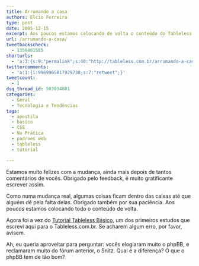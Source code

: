 ```yaml
---
title: Arrumando a casa
authors: Elcio Ferreira
type: post
date: 2005-12-15
excerpt: Aos poucos estamos colocando de volta o conteúdo do Tableless. Acaba de ir para o ar o tutorial básico.
url: /arrumando-a-casa/
tweetbackscheck:
  - 1356461585
shorturls:
  - 'a:3:{s:9:"permalink";s:40:"http://tableless.com.br/arrumando-a-casa";s:7:"tinyurl";s:26:"http://tinyurl.com/3fbxc6u";s:4:"isgd";s:19:"http://is.gd/H555EE";}'
twittercomments:
  - 'a:1:{i:9969965817929730;s:7:"retweet";}'
tweetcount:
  - 1
dsq_thread_id: 503034081
categories:
  - Geral
  - Tecnologia e Tendências
tags:
  - apostila
  - basico
  - CSS
  - Na Prática
  - padroes web
  - tableless
  - tutorial

---
```

Estamos muito felizes com a mudança, ainda mais depois de tantos comentários de vocês. Obrigado pelo feedback, é muito gratificante escrever assim.

Como numa mudança real, algumas coisas ficam dentro das caixas até que alguém dê pela falta delas. Obrigado também por sua paciência. Aos poucos estamos colocando todo o conteúdo de volta.

Agora foi a vez do [Tutorial Tableless Básico][1], um dos primeiros estudos que escrevi aqui para o Tableless.com.br. Se acharem algum erro, por favor, avisem.

Ah, eu queria aproveitar para perguntar: vocês elogiaram muito o phpBB, e reclamaram muito do fórum anterior, o Snitz. Qual é a diferença? O que o phpBB tem de tão bom?

 [1]: http://tableless.com.br/artigos/tutorial